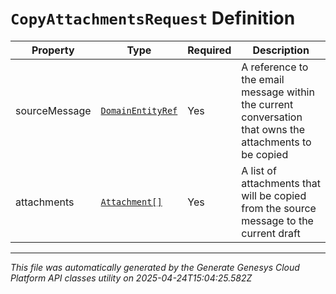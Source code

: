 # `CopyAttachmentsRequest` Definition

| Property | Type | Required | Description |
|----------|------|----------|-------------|
| sourceMessage | [`DomainEntityRef`](domainentityref-definition.md) | Yes | A reference to the email message within the current conversation that owns the attachments to be copied |
| attachments | [`Attachment[]`](attachment-definition.md) | Yes | A list of attachments that will be copied from the source message to the current draft |

---

*This file was automatically generated by the Generate Genesys Cloud Platform API classes utility on 2025-04-24T15:04:25.582Z*